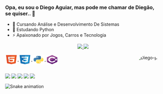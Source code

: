 ### Opa, eu sou o Diego Aguiar, mas pode me chamar de Diegão, se quiser.. 👋

- 🔭 Cursando Análise e Desenvolvimento De Sistemas
- 🌱 Estudando Python
- ⚡ Apaixonado por Jogos, Carros e Tecnologia

<div align="center">
  <a href="https://github.com/diegao56">
  <img height="180em" src="https://github-readme-stats.vercel.app/api?username=diegao56&show_icons=true&theme=dark&include_all_commits=true&count_private=true"/>
  <img height="180em" src="https://github-readme-stats.vercel.app/api/top-langs/?username=diegao56&layout=compact&langs_count=7&theme=dark"/>
</div>
  
<div style="display: inline_block"><br>
  <img align="center" alt="Diego-HTML" height="30" width="40" src="https://raw.githubusercontent.com/devicons/devicon/master/icons/html5/html5-original.svg">
  <img align="center" alt="Diego-CSS" height="30" width="40" src="https://raw.githubusercontent.com/devicons/devicon/master/icons/css3/css3-original.svg">
  <img align="center" alt="Diego-Python" height="30" width="40" src="https://raw.githubusercontent.com/devicons/devicon/master/icons/python/python-original.svg">
  <img align="center" alt="Diego-Csharp" height="30" width="40" src="https://raw.githubusercontent.com/devicons/devicon/master/icons/csharp/csharp-original.svg">
  <img align="right" alt="Diego-pic" height="150" style="border-radius:50px;" src="https://img.wattpad.com/a52f087780d73bb36e7bfa95ac658b44f5fe9e35/68747470733a2f2f73332e616d617a6f6e6177732e636f6d2f776174747061642d6d656469612d736572766963652f53746f7279496d6167652f4a306d6b42736167554c665455673d3d2d3433383136303630342e313463666263303335313739383963643631303330373938343031352e6a7067?s=fit&w=720&h=720">
</div>
  
##  

<div>
  <a href="https://www.youtube.com/channel/UCfzeBK9el8MyMyfx4rdvoMw" target="_blank"><img src="https://img.shields.io/badge/YouTube-FF0000?style=for-the-badge&logo=youtube&logoColor=white" target="_blank"></a>
  <a href="https://instagram.com/diego_aguiar11" target="_blank"><img src="https://img.shields.io/badge/-Instagram-%23E4405F?style=for-the-badge&logo=instagram&logoColor=white" target="_blank"></a>
 	<a href="https://www.twitch.tv/dialan1" target="_blank"><img src="https://img.shields.io/badge/Twitch-9146FF?style=for-the-badge&logo=twitch&logoColor=white" target="_blank"></a>
 <a href="https://discord.gg/UuBpPKKQ" target="_blank"><img src="https://img.shields.io/badge/Discord-7289DA?style=for-the-badge&logo=discord&logoColor=white" target="_blank"></a> 
  <a href="https://www.linkedin.com/in/diegoalanaguiar/" target="_blank"><img src="https://img.shields.io/badge/-LinkedIn-%230077B5?style=for-the-badge&logo=linkedin&logoColor=white" target="_blank"></a>
</div>
  
![Snake animation](https://github.com/diegao56/diegao56/blob/output/github-contribution-grid-snake.svg)

